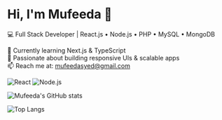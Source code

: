# Hi, I'm Mufeeda 👋  
💻 Full Stack Developer | React.js • Node.js • PHP • MySQL • MongoDB  

🌱 Currently learning Next.js & TypeScript  
🚀 Passionate about building responsive UIs & scalable apps  
📫 Reach me at: mufeedasyed@gmail.com  

![React](https://img.shields.io/badge/React-20232A?logo=react&logoColor=61DAFB&style=for-the-badge)
![Node.js](https://img.shields.io/badge/Node.js-43853D?logo=node.js&logoColor=white&style=for-the-badge)

![Mufeeda's GitHub stats](https://github-readme-stats.vercel.app/api?username=mufeeda1996&show_icons=true&theme=radical)

![Top Langs](https://github-readme-stats.vercel.app/api/top-langs/?username=mufeeda1996&layout=compact)
